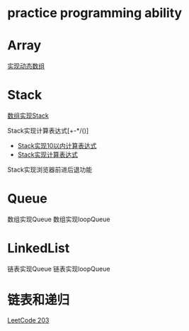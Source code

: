 # practice programming ability

# Array
[实现动态数组](./Array/src/Array.java)
# Stack
[数组实现Stack](./Stack/src/ArrayStack.java)

Stack实现计算表达式[+-*/()]

- [Stack实现10以内计算表达式](./Stack/src/Compute.java)
- [Stack实现计算表达式](./Stack/src/ComputeAnything.java)

Stack实现浏览器前进后退功能
# Queue
数组实现Queue
数组实现loopQueue

# LinkedList

链表实现Queue
链表实现loopQueue

# 链表和递归


[LeetCode 203](./Linked/src/Solution.java)